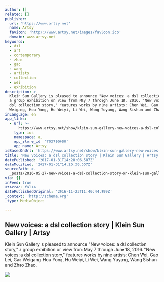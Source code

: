 ```yaml
---
author: []
related: []
publisher:
  url: 'https://www.artsy.net'
  name: Artsy
  favicon: 'https://www.artsy.net/images/favicon.ico'
  domain: www.artsy.net
keywords:
  - dsl
  - art
  - contemporary
  - zhao
  - gao
  - wang
  - artists
  - collection
  - wei
  - exhibition
description: >-
  Klein Sun Gallery is pleased to announce "New voices: a dsl collection story,"
  a group exhibition on view from May 7 through June 18, 2016. "New voices: a
  dsl collection story," features works by nine artists: Chen Wei, Gao Lei, Gao
  Weigang, Hou Yong, Hu Weiyi, Li Wei, Wang Yuyang, Wang Sishun and Zhao Zhao.
inLanguage: en
app_links:
  - url: >-
      https://www.artsy.net/show/klein-sun-gallery-new-voices-a-dsl-collection-story
    type: ios
    namespace: ai
    app_store_id: '703796080'
    app_name: Artsy
isBasedOnUrl: 'https://www.artsy.net/show/klein-sun-gallery-new-voices-a-dsl-collection-story'
title: 'New voices: a dsl collection story | Klein Sun Gallery | Artsy'
datePublished: '2017-01-31T14:28:06.587Z'
dateModified: '2017-01-31T14:26:38.007Z'
sourcePath: >-
  _posts/2016-05-27-new-voices-a-dsl-collection-story-or-klein-sun-gallery-or-art.md
via: {}
inFeed: true
starred: false
datePublishedOriginal: '2016-11-23T11:40:44.999Z'
_context: 'http://schema.org'
_type: MediaObject

---
```

<article style=""><h1>New voices: a dsl collection story | Klein Sun Gallery | Artsy</h1><p>Klein Sun Gallery is pleased to announce "New voices: a dsl collection story," a group exhibition on view from May 7 through June 18, 2016. "New voices: a dsl collection story," features works by nine artists: Chen Wei, Gao Lei, Gao Weigang, Hou Yong, Hu Weiyi, Li Wei, Wang Yuyang, Wang Sishun and Zhao Zhao.</p><img src="https://d32dm0rphc51dk.cloudfront.net/KhbkjfhPHFblQ8sTsm9YOQ/large.jpg" /></article>